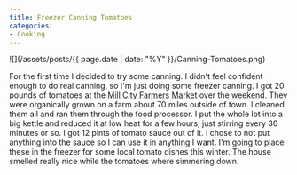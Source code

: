 ```yaml
---
title: Freezer Canning Tomatoes
categories:
- Cooking
---
```


![](/assets/posts/{{ page.date | date: "%Y" }}/Canning-Tomatoes.png)
  



For the first time I decided to try some canning. I didn't feel confident enough to do real canning, so I'm just doing some freezer canning. I got 20 pounds of tomatoes at the [Mill City Farmers Market](http://www.millcityfarmersmarket.org/) over the weekend. They were organically grown on a farm about 70 miles outside of town. I cleaned them all and ran them through the food processor. I put the whole lot into a big kettle and reduced it at low heat for a few hours, just stirring every 30 minutes or so.
I got 12 pints of tomato sauce out of it. I chose to not put anything into the sauce so I can use it in anything I want. I'm going to place these in the freezer for some local tomato dishes this winter. The house smelled really nice while the tomatoes where simmering down.
